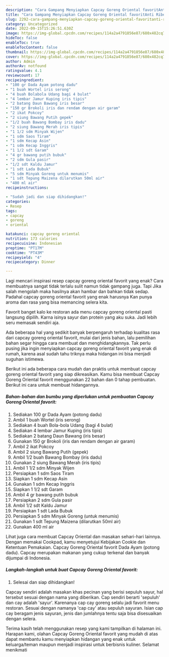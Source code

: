 ```yaml
---
description: "Cara Gampang Menyiapkan Capcay Goreng Oriental favoritAnti Ribet"
title: "Cara Gampang Menyiapkan Capcay Goreng Oriental favoritAnti Ribet"
slug: 2292-cara-gampang-menyiapkan-capcay-goreng-oriental-favoritanti-ribet
category: Uncategorized
date: 2022-09-15T15:26:51.630Z
image: https://img-global.cpcdn.com/recipes/114a2a4791856e87/680x482cq70/capcay-goreng-oriental-favorit-foto-resep-utama.jpg
hideToc: false
enableToc: true
enableTocContent: false
thumbnail: https://img-global.cpcdn.com/recipes/114a2a4791856e87/680x482cq70/capcay-goreng-oriental-favorit-foto-resep-utama.jpg
cover: https://img-global.cpcdn.com/recipes/114a2a4791856e87/680x482cq70/capcay-goreng-oriental-favorit-foto-resep-utama.jpg
author: Admin
authorAv: notfound
ratingvalue: 4.1
reviewcount: 17
recipeingredient:
- "100 gr Dada Ayam potong dadu"
- "1 buah Wortel iris serong"
- "4 buah Bolabola Udang bagi 4 bulat"
- "4 lembar Jamur Kuping iris tipis"
- "2 batang Daun Bawang iris besar"
- "150 gr Brokoli iris dan rendam dengan air garam"
- "2 ikat Pokcoy"
- "2 siung Bawang Putih gepek"
- "1/2 buah Bawang Bombay iris dadu"
- "2 siung Bawang Merah iris tipis"
- "1 1/2 sdm Minyak Wijen"
- "1 sdm Saos Tiram"
- "1 sdm Kecap Asin"
- "1 sdm Kecap Inggris"
- "1 1/2 sdt Garam"
- "4 gr bawang putih bubuk"
- "2 sdm Gula pasir"
- "1/2 sdt Kaldu Jamur"
- "1 sdt Lada Bubuk"
- "5 sdm Minyak Goreng untuk menumis"
- "1 sdt Tepung Maizena dilarutkan 50ml air"
- "400 ml air"
recipeinstructions:

- "Sudah jadi dan siap dihidangkan!"
categories:
- Resep
tags:
- capcay
- goreng
- oriental

katakunci: capcay goreng oriental 
nutrition: 173 calories
recipecuisine: Indonesian
preptime: "PT17M"
cooktime: "PT43M"
recipeyield: "4"
recipecategory: Dinner

---
```



Lagi mencari inspirasi resep capcay goreng oriental favorit yang enak? Cara membuatnya sangat tidak terlalu sulit namun tidak gampang juga. Tapi Jika salah mengolah maka hasilnya akan hambar dan bahkan tidak sedap. Padahal capcay goreng oriental favorit yang enak harusnya Kan punya aroma dan rasa yang bisa memancing selera kita.


Favorit banget kalo ke restoran ada menu capcay goreng oriental pasti langsung dipilih. Karna isinya sayur dan protein yang aku suka. Jadi lebih seru memasak sendiri aja.

Ada beberapa hal yang sedikit banyak berpengaruh terhadap kualitas rasa dari capcay goreng oriental favorit, mulai dari jenis bahan, lalu pemilihan bahan segar hingga cara membuat dan menghidangkannya. Tak perlu pusing jika ingin menyiapkan capcay goreng oriental favorit yang enak di rumah, karena asal sudah tahu triknya maka hidangan ini bisa menjadi suguhan istimewa.


Berikut ini ada beberapa cara mudah dan praktis untuk membuat capcay goreng oriental favorit yang siap dikreasikan. Kamu bisa membuat Capcay Goreng Oriental favorit menggunakan 22 bahan dan 0 tahap pembuatan. Berikut ini cara untuk membuat hidangannya.

<!--inarticleads1-->

##### Bahan-bahan dan bumbu yang diperlukan untuk pembuatan Capcay Goreng Oriental favorit:

1. Sediakan 100 gr Dada Ayam (potong dadu)
1. Ambil 1 buah Wortel (iris serong)
1. Sediakan 4 buah Bola-bola Udang (bagi 4 bulat)
1. Sediakan 4 lembar Jamur Kuping (iris tipis)
1. Sediakan 2 batang Daun Bawang (iris besar)
1. Gunakan 150 gr Brokoli (iris dan rendam dengan air garam)
1. Ambil 2 ikat Pokcoy
1. Ambil 2 siung Bawang Putih (gepek)
1. Ambil 1/2 buah Bawang Bombay (iris dadu)
1. Gunakan 2 siung Bawang Merah (iris tipis)
1. Ambil 1 1/2 sdm Minyak Wijen
1. Persiapkan 1 sdm Saos Tiram
1. Siapkan 1 sdm Kecap Asin
1. Gunakan 1 sdm Kecap Inggris
1. Siapkan 1 1/2 sdt Garam
1. Ambil 4 gr bawang putih bubuk
1. Persiapkan 2 sdm Gula pasir
1. Ambil 1/2 sdt Kaldu Jamur
1. Persiapkan 1 sdt Lada Bubuk
1. Persiapkan 5 sdm Minyak Goreng (untuk menumis)
1. Gunakan 1 sdt Tepung Maizena (dilarutkan 50ml air)
1. Gunakan 400 ml air


Lihat juga cara membuat Capcay Oriental dan masakan sehari-hari lainnya. Dengan memakai Cookpad, kamu menyetujui Kebijakan Cookie dan Ketentuan Pemakaian. Capcay Goreng Oriental favorit Dada Ayam (potong dadu). Capcay merupakan makanan yang cukup terkenal dan banyak dijumpai di Indonesia. 

<!--inarticleads2-->

##### Langkah-langkah untuk buat Capcay Goreng Oriental favorit:


1. Selesai dan siap dihidangkan!

Capcay sendiri adalah masakan khas pecinan yang berisi sepuluh sayur, hal tersebut sesuai dengan nama yang diberikan. Cap sendiri berarti &#39;sepuluh&#39; dan cay adalah &#39;sayur&#39;. Karenanya cap cay goreng selalu jadi favorit menu restoran. Sesuai dengan namanya &#39;cap cay&#39; atau sepuluh sayuran. Isian cap cay beragam jenis sayuran, jenis dan jumlahnya tentu saja bisa disesuaikan dengan selera. 

Terima kasih telah menggunakan resep yang kami tampilkan di halaman ini. Harapan kami, olahan Capcay Goreng Oriental favorit yang mudah di atas dapat membantu kamu menyiapkan hidangan yang enak untuk keluarga/teman maupun menjadi inspirasi untuk berbisnis kuliner. Selamat menikmati
